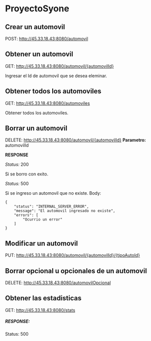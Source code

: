 # ProyectoSyone
## Crear un automovil 
POST: http://45.33.18.43:8080/automovil

## Obtener un automovil
GET: http://45.33.18.43:8080/automovil/{automovilId}

Ingresar el Id de automovil que se desea eleminar.

## Obtener todos los automoviles
GET: http://45.33.18.43:8080/automoviles

Obtener todos los automoviles.

## Borrar un automovil
DELETE: http://45.33.18.43:8080/automovil/{automovilId}
**Parametro:** automovilId

**RESPONSE**

*Status:* 200

Si se borro con exito.

*Status:* 500

Si se ingreso un automovil que no existe.
Body:
~~~
{
    "status": "INTERNAL_SERVER_ERROR",
    "message": "El automovil ingresado no existe",
    "errors": [
        "Ocurrio un error"
    ]
}
~~~



## Modificar un automovil
PUT: http://45.33.18.43:8080/automovil/{automovilId}/{tipoAutoId}


## Borrar opcional u opcionales de un automovil
DELETE: http://45.33.18.43:8080/automovilOpcional


## Obtener las estadisticas
GET: http://45.33.18.43:8080/stats
##### RESPONSE: 
Status: 500




